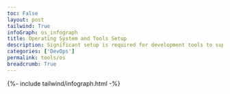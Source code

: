 ```yaml
---
toc: False
layout: post
tailwind: True 
infoGraph: os_infograph
title: Operating System and Tools Setup 
description: Significant setup is required for development tools to support the Operating System, JavaScript, Python, Java, Jupyter Notebooks, and more. This is the first step in the development process.
categories: ['DevOps']
permalink: tools/os
breadcrumb: True 
---
```


{%- include tailwind/infograph.html -%}